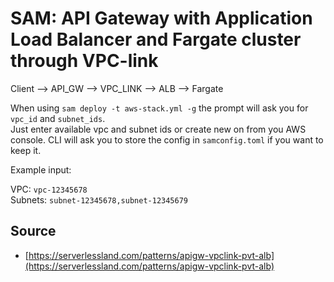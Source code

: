 # SAM: API Gateway with Application Load Balancer and Fargate cluster through VPC-link

Client --> API_GW --> VPC_LINK --> ALB --> Fargate

When using `sam deploy -t aws-stack.yml -g` the prompt will ask you for `vpc_id` and `subnet_ids`.  
Just enter available vpc and subnet ids or create new on from you AWS console.
CLI will ask you to store the config in `samconfig.toml` if you want to keep it.  

Example input:

VPC: `vpc-12345678`  
Subnets: `subnet-12345678,subnet-12345679`  

## Source

- [https://serverlessland.com/patterns/apigw-vpclink-pvt-alb](https://serverlessland.com/patterns/apigw-vpclink-pvt-alb)  
